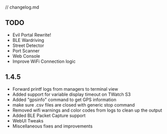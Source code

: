 // changelog.md 

## TODO
- Evil Portal Rewrite!
- BLE Wardriving
- Street Detector
- Port Scanner
- Web Console
- Improve WiFi Connection logic


## 1.4.5
- Forward printf logs from managers to terminal view
- Added support for variable display timeout on TWatch S3
- Added "gpsinfo" command to get GPS information
- make sure .csv files are closed with generic stop command
- Removed wifi warnings and color codes from logs to clean up the output
- Added BLE Packet Capture support
- WebUI Tweaks
- Miscellaneous fixes and improvements

